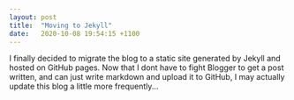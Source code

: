```yaml
---
layout: post
title:  "Moving to Jekyll"
date:   2020-10-08 19:54:15 +1100
---
```

I finally decided to migrate the blog to a static site generated by Jekyll and hosted on GitHub pages. Now that I dont have to fight Blogger to get a post written, and can just write markdown and upload it to GitHub, I may actually update this blog a little more frequently...
